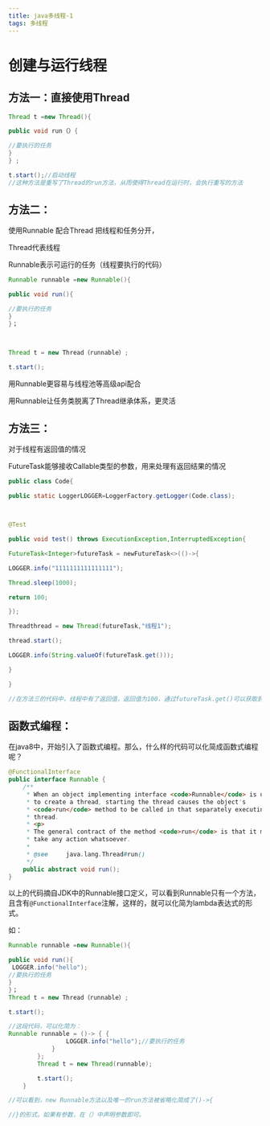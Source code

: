 ```yaml
---
title: java多线程-1
tags: 多线程
---
```




# 创建与运行线程



## 方法一：直接使用Thread

```java
Thread t =new Thread(){

public void run（）{

//要执行的任务
}
} ;

t.start();//启动线程
//这种方法是重写了Thread的run方法，从而使得Thread在运行时，会执行重写的方法

```

 

 

##  方法二：

使用Runnable 配合Thread  把线程和任务分开，

Thread代表线程

Runnable表示可运行的任务（线程要执行的代码）

 ```java
Runnable runnable =new Runnable(){

public void run(){

//要执行的任务
}
}；

 

Thread t = new Thread（runnable）;

t.start(); 

 ```

用Runnable更容易与线程池等高级api配合

用Runnable让任务类脱离了Thread继承体系，更灵活

 

## 方法三：

对于线程有返回值的情况

 FutureTask能够接收Callable类型的参数，用来处理有返回结果的情况

 

 ```java
public class Code{

public static LoggerLOGGER=LoggerFactory.getLogger(Code.class);

 

@Test

public void test() throws ExecutionException,InterruptedException{

FutureTask<Integer>futureTask = newFutureTask<>(()->{

LOGGER.info("1111111111111111");

Thread.sleep(1000);

return 100;

});

Threadthread = new Thread(futureTask,"线程1");

thread.start();

LOGGER.info(String.valueOf(futureTask.get()));

}

}

//在方法三的代码中，线程中有了返回值，返回值为100，通过futureTask.get()可以获取到返回值，这样可以实现线程间的信息传递。

 ```

##  函数式编程：

在java8中，开始引入了函数式编程。那么，什么样的代码可以化简成函数式编程呢？

```java
@FunctionalInterface
public interface Runnable {
    /**
     * When an object implementing interface <code>Runnable</code> is used
     * to create a thread, starting the thread causes the object's
     * <code>run</code> method to be called in that separately executing
     * thread.
     * <p>
     * The general contract of the method <code>run</code> is that it may
     * take any action whatsoever.
     *
     * @see     java.lang.Thread#run()
     */
    public abstract void run();
}

```

以上的代码摘自JDK中的Runnable接口定义，可以看到Runnable只有一个方法，且含有`@FunctionalInterface`注解，这样的，就可以化简为lambda表达式的形式。

如：

```java
Runnable runnable =new Runnable(){

public void run(){
 LOGGER.info("hello");
//要执行的任务
}
}；
Thread t = new Thread（runnable）;

t.start(); 

//这段代码，可以化简为：
Runnable runnable = ()-> { {
                LOGGER.info("hello");//要执行的任务
            }
        };
        Thread t = new Thread(runnable);

        t.start();
    }

//可以看到，new Runnable方法以及唯一的run方法被省略化简成了()->{

//}的形式。如果有参数，在（）中声明参数即可。


```

